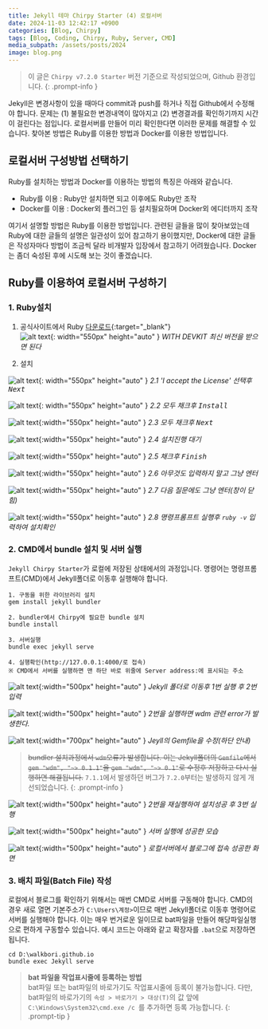 ```yaml
---
title: Jekyll 테마 Chirpy Starter (4) 로컬서버
date: 2024-11-03 12:42:17 +0900
categories: [Blog, Chirpy]
tags: [Blog, Coding, Chirpy, Ruby, Server, CMD]
media_subpath: /assets/posts/2024
image: blog.png
---
```


> 이 글은 `Chirpy v7.2.0 Starter` 버전 기준으로 작성되었으며, Github 환경입니다.
{: .prompt-info }

Jekyll은 변경사항이 있을 때마다 commit과 push를 하거나 직접 Github에서 수정해야 합니다. 문제는 (1) 불필요한 변경내역이 많아지고 (2) 변경결과를 확인하기까지 시간이 걸린다는 점입니다. 로컬서버를 만들어 미리 확인한다면 이러한 문제를 해결할 수 있습니다. 찾아본 방법은 Ruby를 이용한 방법과 Docker를 이용한 방법입니다.

## 로컬서버 구성방법 선택하기

Ruby를 설치하는 방법과 Docker를 이용하는 방법의 특징은 아래와 같습니다.

- Ruby를 이용 : Ruby만 설치하면 되고 이후에도 Ruby만 조작
- Docker를 이용 : Docker외 플러그인 등 설치필요하며 Docker외 에디터까지 조작

여기서 설명할 방법은 Ruby를 이용한 방법입니다. 관련된 글들을 많이 찾아보았는데 Ruby에 대한 글들의 설명은 일관성이 있어 참고하기 용이했지만, Docker에 대한 글들은 작성자마다 방법이 조금씩 달라 비개발자 입장에서 참고하기 어려웠습니다. Docker는 좀더 숙성된 후에 시도해 보는 것이 좋겠습니다.

## Ruby를 이용하여 로컬서버 구성하기

### 1. Ruby설치

1. 공식사이트에서 Ruby [다운로드](https://rubyinstaller.org/downloads/){:target="_blank"}  
![alt text](/11/ruby.png){: width="550px" height="auto" }
_WITH DEVKIT 최신 버전을 받으면 된다_

2. 설치 
 
![alt text](/11/ruby2.png){: width="550px" height="auto" }
_2.1 'I accept the License' 선택후 <kbd>Next</kbd>_

![alt text](/11/ruby3.png){: width="550px" height="auto" }
_2.2 모두 채크후 <kbd>Install</kbd>_

![alt text](/11/ruby4.png){:width="550px" height="auto" }
_2.3 모두 채크후 <kbd>Next</kbd>_

![alt text](/11/ruby5.png){:width="550px" height="auto" }
_2.4 설치진행 대기_

![alt text](/11/ruby6.png){:width="550px" height="auto" }
_2.5 채크후 <kbd>Finish</kbd>_

![alt text](/11/ruby7.png){:width="550px" height="auto" }
_2.6 아무것도 입력하지 말고 그냥 <kbd>엔터</kbd>_

![alt text](/11/ruby8.png){:width="550px" height="auto" }
_2.7 다음 질문에도 그냥 <kbd>엔터</kbd>(창이 닫힘)_

![alt text](/11/ruby9.png){:width="550px" height="auto" }
_2.8 명령프롬프트 실행후 `ruby -v` 입력하여 설치확인_

### 2. CMD에서 bundle 설치 및 서버 실행

 `Jekyll Chirpy Starter`가 로컬에 저장된 상태에서의 과정입니다. 명령어는 명령프롬프트(CMD)에서 Jekyll폴더로 이동후 실행해야 합니다.

```
1. 구동을 위한 라이브러리 설치
gem install jekyll bundler

2. bundler에서 Chirpy에 필요한 bundle 설치
bundle install

3. 서버실행
bundle exec jekyll serve

4. 실행확인(http://127.0.0.1:4000/로 접속)
※ CMD에서 서버를 실행하면 맨 하단 바로 위줄에 Server address:에 표시되는 주소
```
![alt text](/11/cmd.png){:width="500px" height="auto" }
_Jekyll 폴더로 이동후 1번 실행 후 2번 입력_

![alt text](/11/cmd2.png){:width="500px" height="auto" }
_2번을 실행하면 wdm 관련 error가 발생한다._

![alt text](/11/cmd3.png){:width="700px" height="auto" }
_Jeyll의 Gemfile을 수정(하단 안내)_

> ~~bundler 설치과정에서 `wdm`오류가 발생합니다. 이는 Jekyll폴더의 `Gemfile`에서 `gem "wdm", "~> 0.1.1"`을 `gem "wdm", "~> 0.1"`로 수정후 저장하고 다시 실행하면 해결됩니다.~~ `7.1.1`에서 발생하던 버그가 `7.2.0`부터는 발생하지 않게 개선되었습니다.
{: .prompt-info }

![alt text](/11/cmd4.png){:width="500px" height="auto" }
_2번을 재실행하여 설치성공 후 3번 실행_

![alt text](/11/cmd5.png){:width="500px" height="auto" }
_서버 실행에 성공한 모습_

![alt text](/11/cmd6.png){:width="500px" height="auto" }
_로컬서버에서 블로그에 접속 성공한 화면_



### 3. 배치 파일(Batch File) 작성

로컬에서 블로그를 확인하기 위해서는 매번 CMD로 서버를 구동해야 합니다. CMD의 경우 새로 열면 기본주소가 `C:\Users\계정>`이므로 매번 Jekyll폴더로 이동후 명령어로 서버를 실행해야 합니다. 이는 매우 번거로운 일이므로 bat파일을 만들어 해당파일실행으로 편하게 구동할수 있습니다. 예시 코드는 아래와 같고 확장자를 `.bat`으로 저장하면됩니다.

```
cd D:\walkbori.github.io
bundle exec Jekyll serve
```
> **bat 파일을 작업표시줄에 등록하는 방법**  
bat파일 또는 bat파일의 바로가기도 작업표시줄에 등록이 불가능합니다. 다만, bat파일의 바로가기의 `속성 > 바로가기 > 대상(T)`의 값 앞에 `C:\Windows\System32\cmd.exe /c `를 추가하면 등록 가능합니다.
{: .prompt-tip }